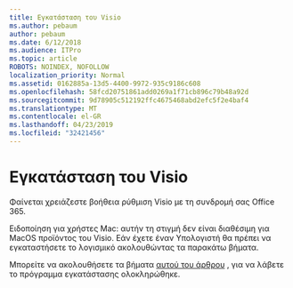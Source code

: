 ```yaml
---
title: Εγκατάσταση του Visio
ms.author: pebaum
author: pebaum
ms.date: 6/12/2018
ms.audience: ITPro
ms.topic: article
ROBOTS: NOINDEX, NOFOLLOW
localization_priority: Normal
ms.assetid: 0162885a-13d5-4400-9972-935c9186c608
ms.openlocfilehash: 58fcd20751861add0269a1f71cb896c79b48a92d
ms.sourcegitcommit: 9d78905c512192ffc4675468abd2efc5f2e4baf4
ms.translationtype: MT
ms.contentlocale: el-GR
ms.lasthandoff: 04/23/2019
ms.locfileid: "32421456"
---
```

# <a name="setting-up-visio"></a>Εγκατάσταση του Visio

Φαίνεται χρειάζεστε βοήθεια ρύθμιση Visio με τη συνδρομή σας Office 365.
  
Ειδοποίηση για χρήστες Mac: αυτήν τη στιγμή δεν είναι διαθέσιμη για MacOS προϊόντος του Visio. Εάν έχετε έναν Υπολογιστή θα πρέπει να εγκαταστήσετε το λογισμικό ακολουθώντας τα παρακάτω βήματα.
  
Μπορείτε να ακολουθήσετε τα βήματα [αυτού του άρθρου](https://support.office.com/article/f98f21e3-aa02-4827-9167-ddab5b025710.aspx) , για να λάβετε το πρόγραμμα εγκατάστασης ολοκληρώθηκε. 
  

